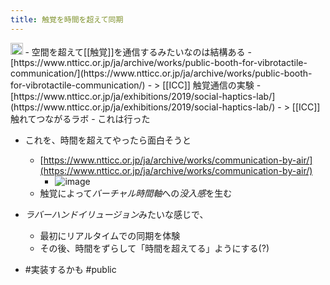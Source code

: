 ```yaml
---
title: 触覚を時間を超えて同期
---
```


<img src='https://scrapbox.io/api/pages/blu3mo-public/public/icon' alt='public.icon' height="19.5"/>
- 空間を超えて[[触覚]]を通信するみたいなのは結構ある
    - [https://www.ntticc.or.jp/ja/archive/works/public-booth-for-vibrotactile-communication/](https://www.ntticc.or.jp/ja/archive/works/public-booth-for-vibrotactile-communication/)
        - > [[ICC]] 触覚通信の実験
    - [https://www.ntticc.or.jp/ja/exhibitions/2019/social-haptics-lab/](https://www.ntticc.or.jp/ja/exhibitions/2019/social-haptics-lab/)
        - > [[ICC]] 触れてつながるラボ
        - これは行った

* これを、時間を超えてやったら面白そうと
  
  * [https://www.ntticc.or.jp/ja/archive/works/communication-by-air/](https://www.ntticc.or.jp/ja/archive/works/communication-by-air/)
    * ![image](https://gyazo.com/ce54791194298489181df1047958d60f/thumb/1000)
  * 触覚によって*バーチャル時間軸*への*没入感*を生む
* *ラバーハンドイリュージョン*みたいな感じで、
  
  * 最初にリアルタイムでの同期を体験
  * その後、時間をずらして「時間を超えてる」ようにする(?)
* \#実装するかも
  \#public
